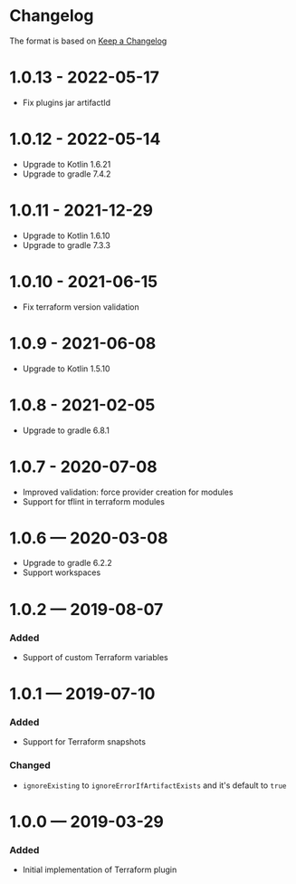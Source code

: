 # Changelog
The format is based on [Keep a Changelog](https://keepachangelog.com/en/1.0.0/)

# 1.0.13 - 2022-05-17
* Fix plugins jar artifactId

# 1.0.12 - 2022-05-14
* Upgrade to Kotlin 1.6.21
* Upgrade to gradle 7.4.2

# 1.0.11 - 2021-12-29
* Upgrade to Kotlin 1.6.10
* Upgrade to gradle 7.3.3

# 1.0.10 - 2021-06-15
* Fix terraform version validation

# 1.0.9 - 2021-06-08
* Upgrade to Kotlin 1.5.10

# 1.0.8 - 2021-02-05
* Upgrade to gradle 6.8.1

# 1.0.7 - 2020-07-08
* Improved validation: force provider creation for modules
* Support for tflint in terraform modules

# 1.0.6 — 2020-03-08
* Upgrade to gradle 6.2.2
* Support workspaces

# 1.0.2 — 2019-08-07
### Added
* Support of custom Terraform variables

# 1.0.1 — 2019-07-10
### Added
* Support for Terraform snapshots
### Changed 
* `ignoreExisting` to `ignoreErrorIfArtifactExists` and it's default to `true`


# 1.0.0 — 2019-03-29
### Added
* Initial implementation of Terraform plugin 
